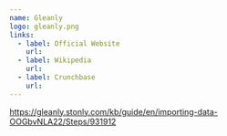 ```yaml
---
name: Gleanly
logo: gleanly.png
links:
  - label: Official Website
    url: 
  - label: Wikipedia
    url: 
  - label: Crunchbase
    url: 
---
```


https://gleanly.stonly.com/kb/guide/en/importing-data-OOGbvNLA22/Steps/931912